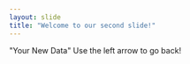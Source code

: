 ```yaml
---
layout: slide
title: "Welcome to our second slide!"
---
```

"Your New Data"
Use the left arrow to go back!
